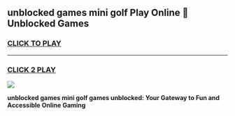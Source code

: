 
## unblocked games mini golf Play Online 👋 Unblocked Games
<h3>
<a href="https://premium.freeplayer.one?title=unblocked_games_mini_golf&ref=19F">CLICK TO PLAY</a></h3>
<hr>

<h3>
<a href="https://premium.freeplayer.one?title=unblocked_games_mini_golf&ref=19F">CLICK 2 PLAY</a>
  
</h3>

<a href="https://premium.freeplayer.one?title=unblocked_games_mini_golf&ref=19F"><img src="https://clearcache.store/games.png"></a>


**unblocked games mini golf games unblocked: Your Gateway to Fun and Accessible Online Gaming**
